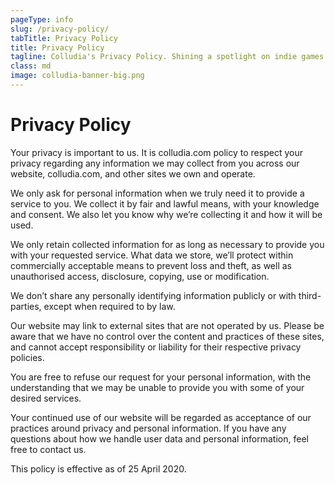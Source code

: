```yaml
---
pageType: info
slug: /privacy-policy/
tabTitle: Privacy Policy
title: Privacy Policy
tagline: Colludia's Privacy Policy. Shining a spotlight on indie games and developers, whether popular or obscure.
class: md
image: colludia-banner-big.png
---
```


# Privacy Policy

Your privacy is important to us. It is colludia.com policy to respect your privacy regarding any information we may collect from you across our website, colludia.com, and other sites we own and operate.

We only ask for personal information when we truly need it to provide a service to you. We collect it by fair and lawful means, with your knowledge and consent. We also let you know why we’re collecting it and how it will be used.

We only retain collected information for as long as necessary to provide you with your requested service. What data we store, we’ll protect within commercially acceptable means to prevent loss and theft, as well as unauthorised access, disclosure, copying, use or modification.

We don’t share any personally identifying information publicly or with third-parties, except when required to by law.

Our website may link to external sites that are not operated by us. Please be aware that we have no control over the content and practices of these sites, and cannot accept responsibility or liability for their respective privacy policies.

You are free to refuse our request for your personal information, with the understanding that we may be unable to provide you with some of your desired services.

Your continued use of our website will be regarded as acceptance of our practices around privacy and personal information. If you have any questions about how we handle user data and personal information, feel free to contact us.

This policy is effective as of 25 April 2020.
